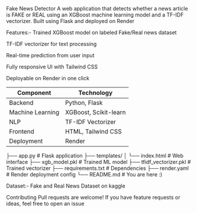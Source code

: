  Fake News Detector 
A web application that detects whether a news article is FAKE or REAL using an XGBoost machine learning model and a TF-IDF vectorizer. Built using Flask and deployed on Render


 Features:-
 Trained XGBoost model on labeled Fake/Real news dataset

 TF-IDF vectorizer for text processing

 Real-time prediction from user input

 Fully responsive UI with Tailwind CSS

 Deployable on Render in one click


 

 | Component        | Technology            |
| ---------------- | --------------------- |
| Backend          | Python, Flask         |
| Machine Learning | XGBoost, Scikit-learn |
| NLP              | TF-IDF Vectorizer     |
| Frontend         | HTML, Tailwind CSS    |
| Deployment       | Render                |




├── app.py                  # Flask application
├── templates/
│   └── index.html          # Web interface
├── xgb_model.pkl           # Trained ML model
├── tfidf_vectorizer.pkl    # Trained vectorizer
├── requirements.txt        # Dependencies
├── render.yaml             # Render deployment config
└── README.md               # You are here :)


Dataset:-
Fake and Real News Dataset  on kaggle

Contributing
Pull requests are welcome! If you have feature requests or ideas, feel free to open an issue

